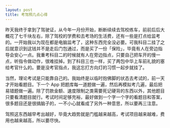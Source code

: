 ```yaml
---
layout: post
title: 考驾照几点心得
---
```

昨天我终于拿到了驾驶证，从今年一月份开始，断断续续去驾校练车，前前后后大概花了七千块左右，除了驾校的学费和去考场的生活费，还有一些是打点给监考的。一开始我以为现在都是电脑监考了，这种东西完全没必要。可我科目二挂了之后就意识到这钱并不是走后门包通过，而是买了一份「保险」，毕竟有人在旁边指导会安心一点。我重考科目二的时候就有人在旁边指点，只要自己把车开的慢一点，听指令做动作，很难挂掉。到了科目三也一样，买了两包中华上车前礼貌的塞给考官什么的。要是没考官指点，我这忘打方向灯的习惯一起步就挂了。

当然，理论考试是只能靠自己的。我始终是以临时抱佛脚的状态去考试的，前一天才开始看题目。下一个 App 把题库每一道题做一遍，然后再模拟考几遍，最后把易错题做一遍。除了罚款金额、速度限制之类需要死记硬背的东西以外，其他题目只要看清题目就行。考试时间足够充裕，最好做到一个字一个字的看题目和答案，很多题目还是很搞脑子的，一不小心就看成了另外一种意思，所以要再三注意。

驾照这东西越早考出越好，毕竟大趋势就是门槛越来越高，考试项目越来越难，费用也越来越高，所以要尽快。